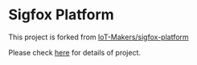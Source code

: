 # Sigfox Platform

This project is forked from [IoT-Makers/sigfox-platform](https://github.com/IoT-Makers/sigfox-platform)

Please check [here](https://github.com/IoT-Makers/sigfox-platform#readme) for details of project.
